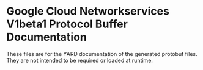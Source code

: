 # Google Cloud Networkservices V1beta1 Protocol Buffer Documentation

These files are for the YARD documentation of the generated protobuf files.
They are not intended to be required or loaded at runtime.
